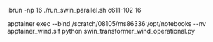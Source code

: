 ibrun -np 16 ./run_swin_parallel.sh c611-102 16

apptainer exec --bind /scratch/08105/ms86336:/opt/notebooks --nv apptainer_wind.sif python swin_transformer_wind_operational.py
